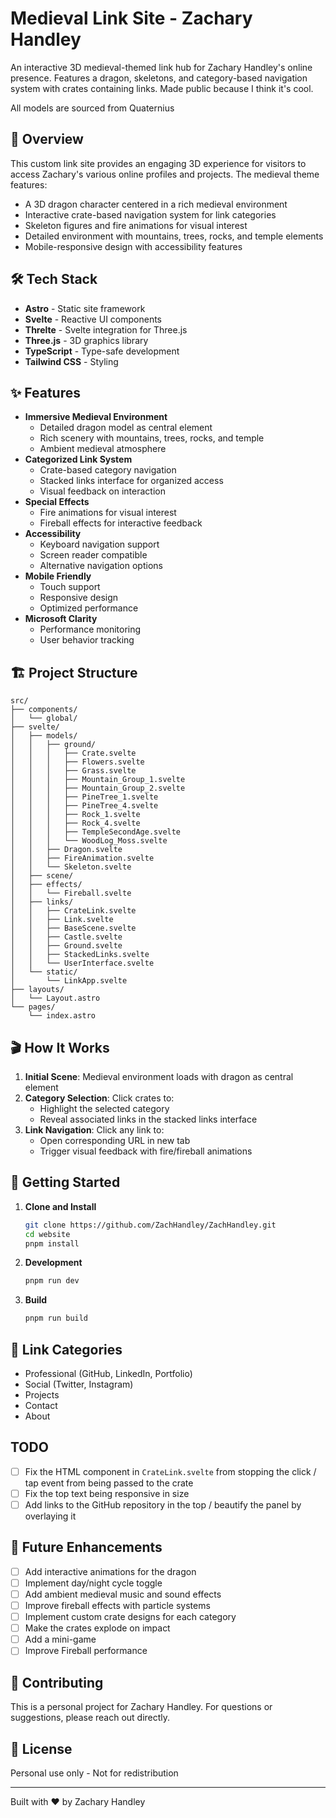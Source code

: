 # Medieval Link Site - Zachary Handley

An interactive 3D medieval-themed link hub for Zachary Handley's online presence. Features a dragon, skeletons, and category-based navigation system with crates containing links. Made public because I think it's cool.

All models are sourced from Quaternius

## 🐲 Overview

This custom link site provides an engaging 3D experience for visitors to access Zachary's various online profiles and projects. The medieval theme features:

- A 3D dragon character centered in a rich medieval environment
- Interactive crate-based navigation system for link categories
- Skeleton figures and fire animations for visual interest
- Detailed environment with mountains, trees, rocks, and temple elements
- Mobile-responsive design with accessibility features

## 🛠️ Tech Stack

- **Astro** - Static site framework
- **Svelte** - Reactive UI components
- **Threlte** - Svelte integration for Three.js
- **Three.js** - 3D graphics library
- **TypeScript** - Type-safe development
- **Tailwind CSS** - Styling

## ✨ Features

- **Immersive Medieval Environment**
  - Detailed dragon model as central element
  - Rich scenery with mountains, trees, rocks, and temple
  - Ambient medieval atmosphere
- **Categorized Link System**
  - Crate-based category navigation
  - Stacked links interface for organized access
  - Visual feedback on interaction
- **Special Effects**
  - Fire animations for visual interest
  - Fireball effects for interactive feedback
- **Accessibility**
  - Keyboard navigation support
  - Screen reader compatible
  - Alternative navigation options
- **Mobile Friendly**
  - Touch support
  - Responsive design
  - Optimized performance
- **Microsoft Clarity**
  - Performance monitoring
  - User behavior tracking

## 🏗️ Project Structure

```text
src/
├── components/
│   └── global/
├── svelte/
│   ├── models/
│   │   ├── ground/
│   │   │   ├── Crate.svelte
│   │   │   ├── Flowers.svelte
│   │   │   ├── Grass.svelte
│   │   │   ├── Mountain_Group_1.svelte
│   │   │   ├── Mountain_Group_2.svelte
│   │   │   ├── PineTree_1.svelte
│   │   │   ├── PineTree_4.svelte
│   │   │   ├── Rock_1.svelte
│   │   │   ├── Rock_4.svelte
│   │   │   ├── TempleSecondAge.svelte
│   │   │   └── WoodLog_Moss.svelte
│   │   ├── Dragon.svelte
│   │   ├── FireAnimation.svelte
│   │   └── Skeleton.svelte
│   ├── scene/
│   ├── effects/
│   │   └── Fireball.svelte
│   ├── links/
│   │   ├── CrateLink.svelte
│   │   ├── Link.svelte
│   │   ├── BaseScene.svelte
│   │   ├── Castle.svelte
│   │   ├── Ground.svelte
│   │   ├── StackedLinks.svelte
│   │   └── UserInterface.svelte
│   └── static/
│       └── LinkApp.svelte
├── layouts/
│   └── Layout.astro
└── pages/
    └── index.astro
```

## 🎬 How It Works

1. **Initial Scene**: Medieval environment loads with dragon as central element
2. **Category Selection**: Click crates to:
   - Highlight the selected category
   - Reveal associated links in the stacked links interface
3. **Link Navigation**: Click any link to:
   - Open corresponding URL in new tab
   - Trigger visual feedback with fire/fireball animations

## 🚀 Getting Started

1. **Clone and Install**

   ```bash
   git clone https://github.com/ZachHandley/ZachHandley.git
   cd website
   pnpm install
   ```

2. **Development**

   ```bash
   pnpm run dev
   ```

3. **Build**

   ```bash
   pnpm run build
   ```

## 🎯 Link Categories

- Professional (GitHub, LinkedIn, Portfolio)
- Social (Twitter, Instagram)
- Projects
- Contact
- About

## TODO

- [ ] Fix the HTML component in `CrateLink.svelte` from stopping the click / tap event from being passed to the crate
- [ ] Fix the top text being responsive in size
- [ ] Add links to the GitHub repository in the top / beautify the panel by overlaying it

## 🔮 Future Enhancements

- [ ] Add interactive animations for the dragon
- [ ] Implement day/night cycle toggle
- [ ] Add ambient medieval music and sound effects
- [ ] Improve fireball effects with particle systems
- [ ] Implement custom crate designs for each category
- [ ] Make the crates explode on impact
- [ ] Add a mini-game
- [ ] Improve Fireball performance

## 🤝 Contributing

This is a personal project for Zachary Handley. For questions or suggestions, please reach out directly.

## 📝 License

Personal use only - Not for redistribution

---

Built with ❤️ by Zachary Handley
